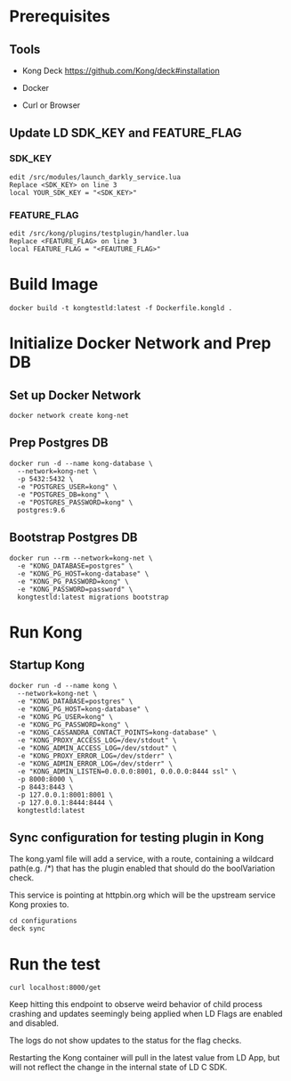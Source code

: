 # Prerequisites 

## Tools

- Kong Deck
https://github.com/Kong/deck#installation

- Docker

- Curl or Browser

## Update LD SDK_KEY and FEATURE_FLAG

### SDK_KEY

```
edit /src/modules/launch_darkly_service.lua
Replace <SDK_KEY> on line 3
local YOUR_SDK_KEY = "<SDK_KEY>"
```

### FEATURE_FLAG

```
edit /src/kong/plugins/testplugin/handler.lua
Replace <FEATURE_FLAG> on line 3
local FEATURE_FLAG = "<FEAUTURE_FLAG>"
```

# Build Image

```
docker build -t kongtestld:latest -f Dockerfile.kongld .
```

# Initialize Docker Network and Prep DB

## Set up Docker Network

```
docker network create kong-net
```

## Prep Postgres DB

```
docker run -d --name kong-database \
  --network=kong-net \
  -p 5432:5432 \
  -e "POSTGRES_USER=kong" \
  -e "POSTGRES_DB=kong" \
  -e "POSTGRES_PASSWORD=kong" \
  postgres:9.6
```

## Bootstrap Postgres DB

```
docker run --rm --network=kong-net \
  -e "KONG_DATABASE=postgres" \
  -e "KONG_PG_HOST=kong-database" \
  -e "KONG_PG_PASSWORD=kong" \
  -e "KONG_PASSWORD=password" \
  kongtestld:latest migrations bootstrap
```

# Run Kong

## Startup Kong

```
docker run -d --name kong \
  --network=kong-net \
  -e "KONG_DATABASE=postgres" \
  -e "KONG_PG_HOST=kong-database" \
  -e "KONG_PG_USER=kong" \
  -e "KONG_PG_PASSWORD=kong" \
  -e "KONG_CASSANDRA_CONTACT_POINTS=kong-database" \
  -e "KONG_PROXY_ACCESS_LOG=/dev/stdout" \
  -e "KONG_ADMIN_ACCESS_LOG=/dev/stdout" \
  -e "KONG_PROXY_ERROR_LOG=/dev/stderr" \
  -e "KONG_ADMIN_ERROR_LOG=/dev/stderr" \
  -e "KONG_ADMIN_LISTEN=0.0.0.0:8001, 0.0.0.0:8444 ssl" \
  -p 8000:8000 \
  -p 8443:8443 \
  -p 127.0.0.1:8001:8001 \
  -p 127.0.0.1:8444:8444 \
  kongtestld:latest
  ```


## Sync configuration for testing plugin in Kong

The kong.yaml file will add a service, with a route, containing a wildcard path(e.g. /*) that has the plugin enabled that should do the boolVariation check.

This service is pointing at httpbin.org which will be the upstream service Kong proxies to.

```
cd configurations
deck sync
```

# Run the test

```
curl localhost:8000/get
```
Keep hitting this endpoint to observe weird behavior of child process crashing and updates seemingly being applied when LD Flags are enabled and disabled.

The logs do not show updates to the status for the flag checks.

Restarting the Kong container will pull in the latest value from LD App, but will not reflect the change in the internal state of LD C SDK. 
